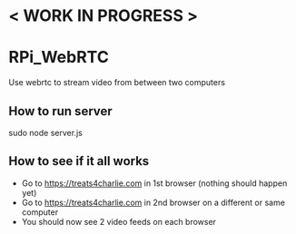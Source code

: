 # < WORK IN PROGRESS >

# RPi_WebRTC
Use webrtc to stream video from between two computers
## How to run server
sudo node server.js

## How to see if it all works
- Go to https://treats4charlie.com in 1st browser (nothing should happen yet)
- Go to https://treats4charlie.com in 2nd browser on a different or same computer 
- You should now see 2 video feeds on each browser
